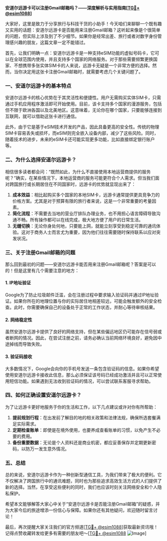 **安道尔远游卡可以注册Gmail邮箱吗？——深度解析与实用指南[[TG💪+ @esim1088](https://t.me/s/esim1088)]**

大家好，这里是致力于分享旅行与科技干货的小助手！今天咱们来聊聊一个既有趣又实用的话题：安道尔远游卡是否能用来注册Gmail邮箱？这听起来像是个很简单的问题，但实际上涉及到了不少细节。如果你是经常出差、旅行或者对数字身份管理感兴趣的朋友，这篇文章一定不能错过。

首先，让我们明确一点：安道尔远游卡是一种支持eSIM功能的虚拟号码卡，它可以在全球范围内使用，并且支持多个国家的网络服务。对于那些需要频繁更换国家、不想携带多张实体SIM卡的人来说，远游卡无疑是一个非常方便的选择。然而，当你决定用这张卡注册Gmail邮箱时，就需要考虑几个关键问题了。

### 一、安道尔远游卡的基本特点

安道尔远游卡的核心优势在于其灵活性和便捷性。用户无需购买实体SIM卡，只需通过手机应用程序激活即可开始使用。目前，该卡支持多个国家的漫游服务，包括但不限于欧洲各国以及北美地区。这意味着，无论你在哪个国家，只要能够连接到互联网，就可以借助这张卡进行通信。

此外，由于它是基于eSIM技术开发的产品，因此具备更高的安全性。传统的物理SIM卡容易丢失或损坏，而eSIM则完全嵌入设备内部，减少了这些风险。同时，随着技术的进步，未来的eSIM卡还可能实现更多功能，比如直接绑定银行账户等。

### 二、为什么选择安道尔远游卡？

相信很多读者都会问：“既然如此，为什么不直接使用本地运营商提供的服务呢？”确实，在某些情况下，本地运营商的服务可能更符合个人需求。但当我们面对跨国旅行或长期居住在不同国家时，远游卡的优势就显现出来了：

1. **成本效益**：相比起购买多个国家的本地SIM卡，远游卡通常提供更具竞争力的价格方案。尤其是对于预算有限的旅行者来说，这是一个非常重要的考量因素。
2. **简化流程**：不需要去当地的营业厅排队办理业务，也不用担心语言障碍导致沟通不畅。所有操作都可以在线完成，极大地方便了用户的日常生活。
3. **无缝切换**：无论你身处何地，只要能上网，就能立刻享受到稳定可靠的通讯体验。这对于商务人士而言尤为重要，因为他们往往需要随时保持联系以应对突发状况。

### 三、关于注册Gmail邮箱的问题

那么回到最初的问题——安道尔远游卡能否用来注册Gmail邮箱呢？答案是可以的！但是这里有几个需要注意的地方：

#### 1. IP地址验证
Google为了防止垃圾邮件泛滥，会在注册过程中要求输入验证码并通过IP地址验证。如果你所在的地理位置与你的实际居住地相差较远，可能会触发额外的安全检查。此时，你需要确保自己的设备处于正常的工作状态，并耐心等待审核结果。

#### 2. 网络稳定性
虽然安道尔远游卡提供了良好的网络支持，但在某些偏远地区仍可能存在信号弱或者断网的情况。因此，在尝试注册之前，请务必确认当前网络环境良好，避免因中途掉线而导致失败。

#### 3. 验证码接收
大多数情况下，Google会向你的手机号发送一条包含验证码的信息。如果你希望使用安道尔远游卡接收此信息，那么必须保证该号码已经成功激活并且可以正常使用短信功能。如果遇到无法收到验证码的情况，可以尝试联系客服寻求帮助。

### 四、如何正确设置安道尔远游卡？

为了让远游卡更好地服务于你的生活和工作，以下几点建议或许对你有所帮助：

1. **提前规划行程**：在出发前了解目的地的相关政策和法律法规，确保所选套餐满足实际需求。
2. **定期检查账单**：即使是在境外使用，也要养成查看账单的习惯，以免产生不必要的费用。
3. **备份重要数据**：无论是个人资料还是商业机密，都应妥善保存并定期更新密码，以防万一发生意外情况。

### 五、总结

总的来说，安道尔远游卡作为一种创新型通信工具，为我们带来了极大的便利。它不仅解决了跨国旅行中的通讯难题，同时也为那些追求高效生活方式的人们提供了新的选择。当然，在享受这些便利的同时，我们也应该时刻关注网络安全和个人隐私保护。

希望本文能够解答大家心中关于“安道尔远游卡是否能注册Gmail邮箱”的疑惑，并为大家今后的旅途增添一份信心与保障。如果你还有其他疑问，欢迎随时留言讨论！

最后，再次提醒大家关注我们的官方频道[[TG💪+ @esim1088](https://t.me/s/esim1088)]获取最新资讯哦！记得点赞收藏转发给更多有需要的朋友吧～[[TG💪+ @esim1088](https://t.me/s/esim1088) ![Image](https://i.postimg.cc/4NQfJmqS/Snipaste-2025-05-13-00-14-12.png)]